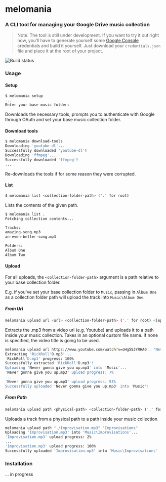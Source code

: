 # melomania

### A CLI tool for managing your Google Drive music collection

> Note: The tool is still under development. If you want to try it out right now, you'll have to generate yourself some [Google Console](https://console.cloud.google.com) credentials and build it yourself. Just download your `credentials.json` file and place it at the root of your project.

![Build status](https://travis-ci.org/dnikolovv/melomania.svg?branch=master)

### Usage

#### Setup

``` sh
$ melomania setup
...
Enter your base music folder: 
```
Downloads the necessary tools, prompts you to authenticate with Google through OAuth and set your base music collection folder.

#### Download tools

``` sh
$ melomania download-tools
Downloading 'youtube-dl'...
Successfully downloaded 'youtube-dl'!
Downloading 'ffmpeg'...
Successfully downloaded 'ffmpeg'!
...
```
Re-downloads the tools if for some reason they were corrupted.

#### List

``` sh
$ melomania list <collection-folder-path> ('.' for root)
```

Lists the contents of the given path. 

``` sh
$ melomania list .
Fetching collection contents...

Tracks:
amazing-song.mp3
an-even-better-song.mp3

Folders:
Album One
Album Two
```

#### Upload

For all uploads, the `<collection-folder-path>` argument is a path relative to your base collection folder.

E.g. if you've set your base collection folder to `Music`, passing in `Album One` as a collection folder path will upload the track into `Music\Album One`.

##### From Url

``` sh
melomania upload url <url> <collection-folder-path> ('.' for root) <[optional-custom-filename]>
```

Extracts the .mp3 from a video url (e.g. Youtube) and uploads it to a path inside your music collection. Takes in an optional custom file name. If none is specified, the video title is going to be used.

``` sh
melomania upload url https://www.youtube.com/watch?v=oHg5SJYRHA0 . "Never gonna give you up"
Extracting 'RickRoll'D.mp3'...
'RickRoll'D.mp3' progress: 100%
Successfully extracted 'RickRoll'D.mp3'!
Uploading 'Never gonna give you up.mp3' into 'Music'...
'Never gonna give you up.mp3' upload progress: 7%
...
'Never gonna give you up.mp3' upload progress: 93%
Successfully uploaded 'Never gonna give you up.mp3' into 'Music'!
```

##### From Path

``` sh
melomania upload path <physical-path> <collection-folder-path> ('.' for root)
```

Uploads a track from a physical path to a path inside your music collection.

``` sh
melomania upload path "./Improvisation.mp3" "Improvisations"
Uploading 'Improvisation.mp3' into 'Music\Improvisations'...
'Improvisation.mp3' upload progress: 2%
...
'Improvisation.mp3' upload progress: 100%
Successfully uploaded 'Improvisation.mp3' into 'Music\Improvisations'
```

### Installation

... in progress
